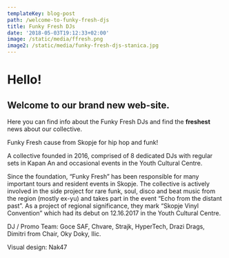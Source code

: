 ```yaml
---
templateKey: blog-post
path: /welcome-to-funky-fresh-djs
title: Funky Fresh DJs
date: '2018-05-03T19:12:33+02:00'
image: /static/media/ffresh.png
image2: /static/media/funky-fresh-djs-stanica.jpg
---
```

# Hello!

## Welcome to our brand new web-site.

Here you can find info about the Funky Fresh DJs and find the **freshest** news about our collective.

Funky Fresh cause from Skopje for hip hop and funk!

A collective founded in 2016, comprised of 8 dedicated DJs with regular sets in Kapan An and occasional events in the Youth Cultural Centre.

Since the foundation, “Funky Fresh” has been responsible for many important tours and resident events in Skopje. The collective is actively involved in the side project for rare funk, soul, disco and beat music from the region (mostly ex-yu) and takes part in the event “Echo from the distant past”. As a project of regional significance, they mark “Skopje Vinyl Convention” which had its debut on 12.16.2017 in the Youth Cultural Centre.

DJ / Promo Team: Goce SAF, Chvare, Strajk, HyperTech, Drazi Drags, Dimitri from Chair, Oky Doky, Ilic.

Visual design: Nak47
